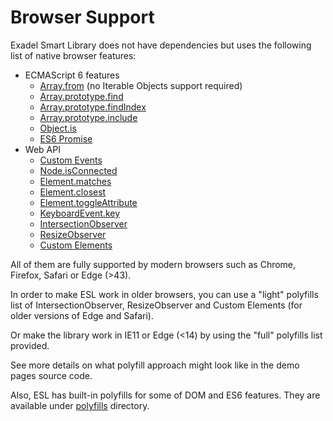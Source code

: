 # Browser Support

<a name="content"></a>

Exadel Smart Library does not have dependencies but uses the following list of native browser features:

- ECMAScript 6 features
    - [Array.from](https://developer.mozilla.org/en-US/docs/Web/JavaScript/Reference/Global_Objects/Array/from) (no Iterable Objects support required)
    - [Array.prototype.find](https://developer.mozilla.org/en-US/docs/Web/JavaScript/Reference/Global_Objects/Array/find)
    - [Array.prototype.findIndex](https://developer.mozilla.org/en-US/docs/Web/JavaScript/Reference/Global_Objects/Array/findIndex)
    - [Array.prototype.include](https://developer.mozilla.org/en-US/docs/Web/JavaScript/Reference/Global_Objects/Array/includes)
    - [Object.is](https://developer.mozilla.org/en-US/docs/Web/JavaScript/Reference/Global_Objects/Object/is)
    - [ES6 Promise](https://developer.mozilla.org/en-US/docs/Web/JavaScript/Reference/Global_Objects/Promise)
- Web API
    - [Custom Events](https://developer.mozilla.org/en-US/docs/Web/API/CustomEvent)
    - [Node.isConnected](https://developer.mozilla.org/en-US/docs/Web/API/Node/isConnected)
    - [Element.matches](https://developer.mozilla.org/en-US/docs/Web/API/Element/matches)
    - [Element.closest](https://developer.mozilla.org/en-US/docs/Web/API/Element/closest)
    - [Element.toggleAttribute](https://developer.mozilla.org/en-US/docs/Web/API/Element/toggleAttribute)
    - [KeyboardEvent.key](https://developer.mozilla.org/en-US/docs/Web/API/KeyboardEvent/key)
    - [IntersectionObserver](https://developer.mozilla.org/en-US/docs/Web/API/IntersectionObserver)
    - [ResizeObserver](https://developer.mozilla.org/en-US/docs/Web/API/ResizeObserver)
    - [Custom Elements](https://developer.mozilla.org/en-US/docs/Web/Web_Components/Using_custom_elements)

All of them are fully supported by modern browsers such as Chrome, Firefox, Safari or Edge (>43).

In order to make ESL work in older browsers, you can use a "light" polyfills list of IntersectionObserver, ResizeObserver and Custom Elements (for older versions of Edge and Safari).

Or make the library work in IE11 or Edge (<14) by using the "full" polyfills list provided.

See more details on what polyfill approach might look like in the demo pages source code.

Also, ESL has built-in polyfills for some of DOM and ES6 features. They are available under [polyfills](../src/polyfills) directory.

